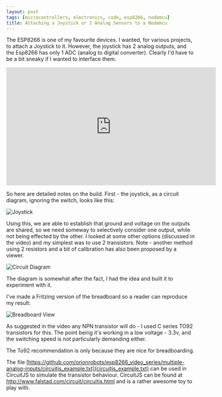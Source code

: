 ```yaml
---
layout: post
tags: [microcontrollers, electronics, code, esp8266, nodemcu]
title: Attaching a Joystick or 2 Analog Sensors to a Nodemcu
---
```

The ESP8266 is one of my favourite devices. I wanted, for various projects, to attach a Joystick to it. However, the joystick has 2 analog outputs, and the Esp8266 
has only 1 ADC (analog to digital converter). Clearly I'd have to be a bit sneaky if I wanted to interface them.

<div class="embed-responsive embed-responsive-16by9">
<iframe width="560" height="315" src="https://www.youtube.com/embed/c7jLPN8uqz8" frameborder="0" allowfullscreen="True"></iframe>
</div>

So here are detailed notes on the build. First - the joystick, as a circuit diagram, ignoring the switch, looks like this:

![Joystick](https://github.com/orionrobots/esp8266_video_series/multiple-analog-inputs/joystick-innards.png)

Using this, we are able to establish that ground and voltage on the outputs are shared, so we need someway to selectively consider one output, while not being effected by the other.
I looked at some other options (discussed in the video) and my simplest was to use 2 transistors. Note - another method using 2 resistors and a bit of calibration has also been proposed by a viewer.

![Circuit Diagram](https://github.com/orionrobots/esp8266_video_series/multiple-analog-inputs/circuit_diagram_fritzing.png)

The diagram is somewhat after the fact, I had the idea and built it to experiment with it. 

I've made a Fritzing version of the breadboard so a reader can reproduce my result:

![Breadboard View](https://github.com/orionrobots/esp8266_video_series/multiple-analog-inputs/circuit-breadboard-fritzing.png)

As suggested in the video any NPN transistor will do - I used C series TO92 transistors for this. The point being it's working in a low voltage - 3.3v, and the 
switching speed is not particularly demanding either.

The To92 recommendation is only because they are nice for breadboarding.

The file [https://github.com/orionrobots/esp8266_video_series/multiple-analog-inputs/circuitjs_example.txt](circuitjs_example.txt) can be used in CircuitJS to simulate the transistor behaviour. 
CircuitJS can be found at http://www.falstad.com/circuit/circuitjs.html and is a rather awesome toy to play with.
